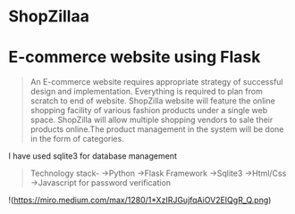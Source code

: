 # ShopZillaa
# E-commerce website using Flask

>An E-commerce website requires appropriate strategy of successful design and implementation. Everything is required to plan from scratch to end of website. ShopZilla  website will feature the online shopping facility of various fashion products under a single web space. 
ShopZilla will allow multiple shopping vendors to sale their products online.The product management in the system will be done in the form of categories.

I have used sqlite3 for database management
>Technology stack-
>->Python
->Flask Framework
->Sqlite3
->Html/Css
->Javascript for password verification

!(https://miro.medium.com/max/1280/1*XzIRJGujfqAiOV2EIQgR_Q.png)
